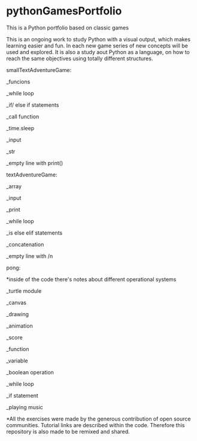 # pythonGamesPortfolio
This is a Python portfolio based on classic games

This is an ongoing work to study Python with a visual output, which makes learning easier and fun. 
In each new game series of new concepts will be used and explored. 
It is also a study aout Python as a language, on how to reach the same objectives using totally different structures.

smallTextAdventureGame:

_funcions

_while loop

_if/ else if statements

_call function

_time.sleep

_input

_str

_empty line with print()



textAdventureGame:

_array

_input

_print

_while loop

_is else elif statements

_concatenation

_empty line with /n



pong:

*inside of the code there's notes about different operational systems

_turtle module

_canvas

_drawing

_animation

_score

_function

_variable

_boolean operation

_while loop

_if statement

_playing music


*All the exercises were made by the generous contribution of open source communities. Tutorial links are described within the code. Therefore this repository is also made to be remixed and shared.
